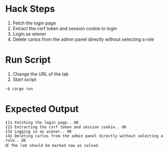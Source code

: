 # Hack Steps

1. Fetch the login page
2. Extract the csrf token and session cookie to login
3. Login as wiener
4. Delete carlos from the admin panel directly without selecting a role

# Run Script

1. Change the URL of the lab
2. Start script

```
~$ cargo run
```

# Expected Output

```
⦗1⦘ Fetching the login page.. OK
⦗2⦘ Extracting the csrf token and session cookie.. OK
⦗3⦘ Logging in as wiener.. OK
⦗4⦘ Deleting carlos from the admin panel directly without selecting a role.. OK
🗹 The lab should be marked now as solved
```
